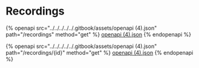 # Recordings

{% openapi src="../../../../../.gitbook/assets/openapi (4).json" path="/recordings" method="get" %}
[openapi (4).json](<../../../../../.gitbook/assets/openapi (4).json>)
{% endopenapi %}

{% openapi src="../../../../../.gitbook/assets/openapi (4).json" path="/recordings/{id}" method="get" %}
[openapi (4).json](<../../../../../.gitbook/assets/openapi (4).json>)
{% endopenapi %}
